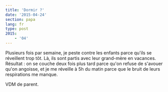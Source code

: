 ```yaml
---
title: 'Dormir ?'
date: '2015-04-24'
section: papa
lang: fr
type: post
2015:
    - '04'
---
```


Plusieurs fois par semaine, je peste contre les enfants parce qu'ils se réveillent trop tôt. Là, ils sont partis avec leur grand-mère en vacances. Résultat : on se couche deux fois plus tard parce qu'on refuse de s'avouer qu'on angoisse, et je me réveille à 5h du matin parce que le bruit de leurs respirations me manque.

VDM de parent.

